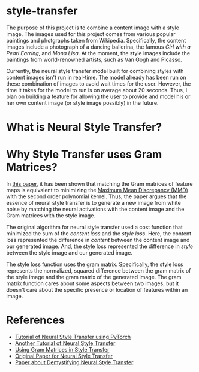 # style-transfer
The purpose of this project is to combine a content image with a style image. The images used for this project comes from various popular paintings and photgraphs taken from Wikipedia. Specifically, the content images include a photograph of a dancing ballerina, the famous *Girl with a Pearl Earring*, and *Mona Lisa*. At the moment, the style images include the paintings from world-renowned artists, such as Van Gogh and Picasso.

Currently, the neural style transfer model built for combining styles with content images isn't run in real-time. The model already has been run on these combination of images to avoid wait times for the user. However, the time it takes for the model to run is on average about 20 seconds. Thus, I plan on building a feature for allowing the user to provide and model his or her own content image (or style image possibly) in the future.

# What is Neural Style Transfer?


# Why Style Transfer uses Gram Matrices?
In [this paper](https://arxiv.org/abs/1701.01036), it has been shown that matching the Gram matrices of feature maps
is equivalent to minimizing the [Maximum Mean Discrepancy (MMD)](https://papers.nips.cc/paper/2016/file/5055cbf43fac3f7e2336b27310f0b9ef-Paper.pdf) with the second order polynomial
kernel. Thus, the paper argues that the essence of neural style transfer is to generate a new image from white noise by matching the neural activations with the content image and the Gram matrices with the style image.

The original algorithm for neural style transfer used a cost function that minimized the sum of the *content loss* and the *style loss*. Here, the content loss represented the difference in *content* between the content image and our generated image. And, the style loss represented the difference in *style* between the style image and our generated image.

The style loss function uses the gram matrix. Specifically, the style loss represents the normalized, squared difference between the gram matrix of the style image and the gram matrix of the generated image. The gram matrix function cares about some aspects between two images, but it doesn't care about the specific presence or location of features within an image.

# References
- [Tutorial of Neural Style Transfer using PyTorch](https://pytorch.org/tutorials/advanced/neural_style_tutorial.html)
- [Another Tutorial of Neural Style Transfer](https://nextjournal.com/gkoehler/pytorch-neural-style-transfer)
- [Using Gram Matrices in Style Transfer](https://www.quora.com/In-a-neural-style-transfer-why-does-using-Gram-matrices-keep-the-style)
- [Original Paper for Neural Style Transfer](https://arxiv.org/abs/1508.06576)
- [Paper about Demystifying Neural Style Transfer](https://arxiv.org/abs/1701.01036)
